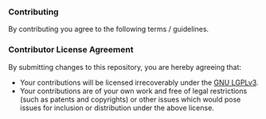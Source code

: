 ### Contributing
By contributing you agree to the following terms / guidelines.

### Contributor License Agreement

By submitting changes to this repository, you are hereby agreeing that:

- Your contributions will be licensed irrecoverably under the [GNU LGPLv3](https://www.gnu.org/licenses/lgpl-3.0.html).
- Your contributions are of your own work and free of legal restrictions (such as patents and copyrights) or other
issues which would pose issues for inclusion or distribution under the above license.